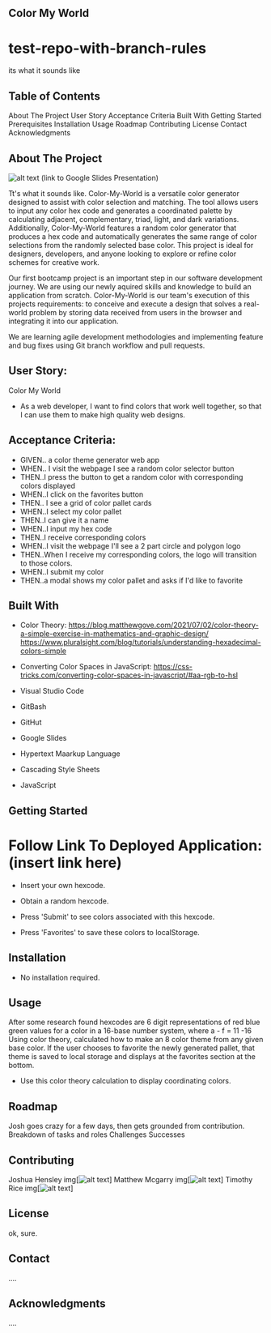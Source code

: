 ## Color My World
# test-repo-with-branch-rules
its what it sounds like

## Table of Contents
About The Project
User Story
Acceptance Criteria
Built With
Getting Started
Prerequisites
Installation
Usage
Roadmap
Contributing
License
Contact
Acknowledgments

## About The Project
![alt text](image.png)
(link to Google Slides Presentation)

Tt's what it sounds like. Color-My-World is a versatile color generator designed to assist with color selection and matching. The tool allows users to input any color hex code and generates a coordinated palette by calculating adjacent, complementary, triad, light, and dark variations. Additionally, Color-My-World features a random color generator that produces a hex code and automatically generates the same range of color selections from the randomly selected base color. This project is ideal for designers, developers, and anyone looking to explore or refine color schemes for creative work.

Our first bootcamp project is an important step in our software development journey. We are using our newly aquired skills and knowledge to build an application from scratch. Color-My-World is our team's execution of this projects requirements: to conceive and execute a design that solves a real-world problem by storing data received from users in the browser and integrating it into our application. 

We are learning agile development methodologies and implementing feature and bug fixes using Git branch workflow and pull requests. 

## User Story:
Color My World

* As a web developer, I want to find colors that work well together, so that I can use them to make high quality web designs.


## Acceptance Criteria:
* GIVEN.. a color theme generator web app
* WHEN.. I visit the webpage I see a random color selector button
* THEN..I press the button to get a random color with corresponding colors displayed
* WHEN..I click on the favorites button
* THEN.. I see a grid of color pallet cards
* WHEN..I select my color pallet
* THEN..I can give it a name
* WHEN..I input my hex code
* THEN..I receive corresponding colors
* WHEN..I visit the webpage I'll see a 2 part circle and polygon logo
* THEN..When I receive my corresponding colors, the logo will transition to those colors.
* WHEN..I submit my color
* THEN..a modal shows my color pallet and asks if I'd like to favorite


## Built With
* Color Theory: https://blog.matthewgove.com/2021/07/02/color-theory-a-simple-exercise-in-mathematics-and-graphic-design/
https://www.pluralsight.com/blog/tutorials/understanding-hexadecimal-colors-simple

* Converting Color Spaces in JavaScript: https://css-tricks.com/converting-color-spaces-in-javascript/#aa-rgb-to-hsl

* Visual Studio Code

* GitBash

* GitHut

* Google Slides

* Hypertext Maarkup Language

* Cascading Style Sheets

* JavaScript

## Getting Started
# Follow Link To Deployed Application: (insert link here)

* Insert your own hexcode.
* Obtain a random hexcode.

* Press 'Submit' to see colors associated with this hexcode. 
* Press 'Favorites' to save these colors to localStorage.


## Installation
* No installation required. 

## Usage

After some research found hexcodes are 6 digit representations of red blue green values for a color in a 16-base number system, where a - f = 11 -16
Using color theory, calculated how to make an 8 color theme from any given base color.
If the user chooses to favorite the newly generated pallet, that theme is saved to local storage and displays at the favorites section at the bottom.
 
 * Use this color theory calculation to display coordinating colors. 

## Roadmap
Josh goes crazy for a few days, then gets grounded from contribution.
Breakdown of tasks and roles
Challenges
Successes

## Contributing
Joshua Hensley img[![alt text](image-2.png)]
Matthew Mcgarry img[![alt text](image-1.png)]
Timothy Rice img[![alt text](image-3.png)]

## License
ok, sure. 

## Contact
....


## Acknowledgments
....

